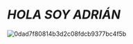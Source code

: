 # _HOLA SOY ADRIÁN_
![0dad7f80814b3d2c08fdcb9377bc4f5b](https://github.com/user-attachments/assets/0971019c-599c-456d-a217-e8357b1c7c4c)
